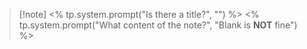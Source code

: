 
>[!note] <% tp.system.prompt("Is there a title?", "") %>
> <% tp.system.prompt("What content of the note?", "Blank is **NOT** fine") %>

